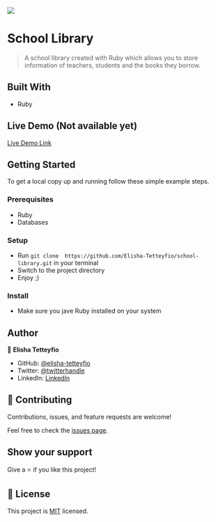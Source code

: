 ![](https://img.shields.io/badge/Microverse-blueviolet)

# School Library

> A school library created with Ruby which allows you to store information of teachers, students and the books they borrow.


## Built With

- Ruby

## Live Demo (Not available yet)

[Live Demo Link](https://livedemo.com)


## Getting Started


To get a local copy up and running follow these simple example steps.

### Prerequisites
- Ruby
- Databases
### Setup
- Run `git clone  https://github.com/Elisha-Tetteyfio/school-library.git` in your terminal
- Switch to the project directory
- Enjoy ;)

### Install
- Make sure you jave Ruby installed on your system


## Author

👤 **Elisha Tetteyfio**

- GitHub: [@elisha-tetteyfio](https://github.com/elisha-tetteyfio)
- Twitter: [@twitterhandle](https://twitter.com/Nii_AlYasa)
- LinkedIn: [LinkedIn](https://linkedin.com/in/elisha-tetteyfio)

## 🤝 Contributing

Contributions, issues, and feature requests are welcome!

Feel free to check the [issues page](https://github.com/Elisha-Tetteyfio/school-library/issues).

## Show your support

Give a ⭐️ if you like this project!


## 📝 License

This project is [MIT](./LICENSE) licensed.
